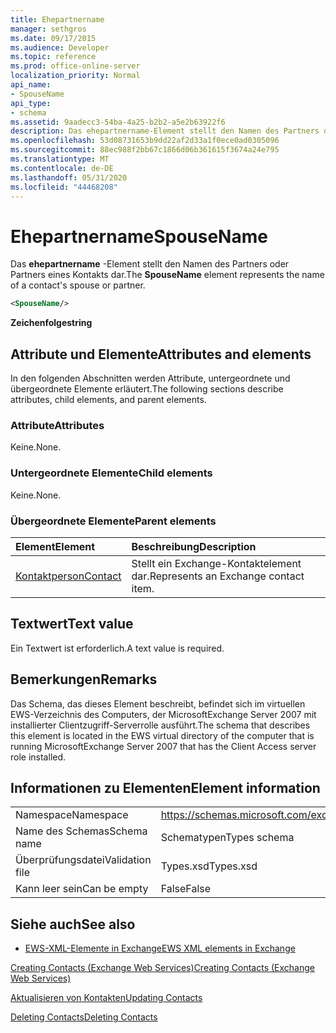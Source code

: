 ```yaml
---
title: Ehepartnername
manager: sethgros
ms.date: 09/17/2015
ms.audience: Developer
ms.topic: reference
ms.prod: office-online-server
localization_priority: Normal
api_name:
- SpouseName
api_type:
- schema
ms.assetid: 9aadecc3-54ba-4a25-b2b2-a5e2b63922f6
description: Das ehepartnername-Element stellt den Namen des Partners oder Partners eines Kontakts dar.
ms.openlocfilehash: 53d08731653b9dd22af2d33a1f0ece0ad0305096
ms.sourcegitcommit: 88ec988f2bb67c1866d06b361615f3674a24e795
ms.translationtype: MT
ms.contentlocale: de-DE
ms.lasthandoff: 05/31/2020
ms.locfileid: "44468208"
---
```

# <a name="spousename"></a><span data-ttu-id="1ac19-103">Ehepartnername</span><span class="sxs-lookup"><span data-stu-id="1ac19-103">SpouseName</span></span>

<span data-ttu-id="1ac19-104">Das **ehepartnername** -Element stellt den Namen des Partners oder Partners eines Kontakts dar.</span><span class="sxs-lookup"><span data-stu-id="1ac19-104">The **SpouseName** element represents the name of a contact's spouse or partner.</span></span> 
  
```xml
<SpouseName/>
```

 <span data-ttu-id="1ac19-105">**Zeichenfolge**</span><span class="sxs-lookup"><span data-stu-id="1ac19-105">**string**</span></span>
## <a name="attributes-and-elements"></a><span data-ttu-id="1ac19-106">Attribute und Elemente</span><span class="sxs-lookup"><span data-stu-id="1ac19-106">Attributes and elements</span></span>

<span data-ttu-id="1ac19-107">In den folgenden Abschnitten werden Attribute, untergeordnete und übergeordnete Elemente erläutert.</span><span class="sxs-lookup"><span data-stu-id="1ac19-107">The following sections describe attributes, child elements, and parent elements.</span></span>
  
### <a name="attributes"></a><span data-ttu-id="1ac19-108">Attribute</span><span class="sxs-lookup"><span data-stu-id="1ac19-108">Attributes</span></span>

<span data-ttu-id="1ac19-109">Keine.</span><span class="sxs-lookup"><span data-stu-id="1ac19-109">None.</span></span>
  
### <a name="child-elements"></a><span data-ttu-id="1ac19-110">Untergeordnete Elemente</span><span class="sxs-lookup"><span data-stu-id="1ac19-110">Child elements</span></span>

<span data-ttu-id="1ac19-111">Keine.</span><span class="sxs-lookup"><span data-stu-id="1ac19-111">None.</span></span>
  
### <a name="parent-elements"></a><span data-ttu-id="1ac19-112">Übergeordnete Elemente</span><span class="sxs-lookup"><span data-stu-id="1ac19-112">Parent elements</span></span>

|<span data-ttu-id="1ac19-113">**Element**</span><span class="sxs-lookup"><span data-stu-id="1ac19-113">**Element**</span></span>|<span data-ttu-id="1ac19-114">**Beschreibung**</span><span class="sxs-lookup"><span data-stu-id="1ac19-114">**Description**</span></span>|
|:-----|:-----|
|[<span data-ttu-id="1ac19-115">Kontaktperson</span><span class="sxs-lookup"><span data-stu-id="1ac19-115">Contact</span></span>](contact.md) <br/> |<span data-ttu-id="1ac19-116">Stellt ein Exchange-Kontaktelement dar.</span><span class="sxs-lookup"><span data-stu-id="1ac19-116">Represents an Exchange contact item.</span></span>  <br/> |
   
## <a name="text-value"></a><span data-ttu-id="1ac19-117">Textwert</span><span class="sxs-lookup"><span data-stu-id="1ac19-117">Text value</span></span>

<span data-ttu-id="1ac19-118">Ein Textwert ist erforderlich.</span><span class="sxs-lookup"><span data-stu-id="1ac19-118">A text value is required.</span></span>
  
## <a name="remarks"></a><span data-ttu-id="1ac19-119">Bemerkungen</span><span class="sxs-lookup"><span data-stu-id="1ac19-119">Remarks</span></span>

<span data-ttu-id="1ac19-120">Das Schema, das dieses Element beschreibt, befindet sich im virtuellen EWS-Verzeichnis des Computers, der MicrosoftExchange Server 2007 mit installierter Clientzugriff-Serverrolle ausführt.</span><span class="sxs-lookup"><span data-stu-id="1ac19-120">The schema that describes this element is located in the EWS virtual directory of the computer that is running MicrosoftExchange Server 2007 that has the Client Access server role installed.</span></span>
  
## <a name="element-information"></a><span data-ttu-id="1ac19-121">Informationen zu Elementen</span><span class="sxs-lookup"><span data-stu-id="1ac19-121">Element information</span></span>

|||
|:-----|:-----|
|<span data-ttu-id="1ac19-122">Namespace</span><span class="sxs-lookup"><span data-stu-id="1ac19-122">Namespace</span></span>  <br/> |https://schemas.microsoft.com/exchange/services/2006/types  <br/> |
|<span data-ttu-id="1ac19-123">Name des Schemas</span><span class="sxs-lookup"><span data-stu-id="1ac19-123">Schema name</span></span>  <br/> |<span data-ttu-id="1ac19-124">Schematypen</span><span class="sxs-lookup"><span data-stu-id="1ac19-124">Types schema</span></span>  <br/> |
|<span data-ttu-id="1ac19-125">Überprüfungsdatei</span><span class="sxs-lookup"><span data-stu-id="1ac19-125">Validation file</span></span>  <br/> |<span data-ttu-id="1ac19-126">Types.xsd</span><span class="sxs-lookup"><span data-stu-id="1ac19-126">Types.xsd</span></span>  <br/> |
|<span data-ttu-id="1ac19-127">Kann leer sein</span><span class="sxs-lookup"><span data-stu-id="1ac19-127">Can be empty</span></span>  <br/> |<span data-ttu-id="1ac19-128">False</span><span class="sxs-lookup"><span data-stu-id="1ac19-128">False</span></span>  <br/> |
   
## <a name="see-also"></a><span data-ttu-id="1ac19-129">Siehe auch</span><span class="sxs-lookup"><span data-stu-id="1ac19-129">See also</span></span>



- [<span data-ttu-id="1ac19-130">EWS-XML-Elemente in Exchange</span><span class="sxs-lookup"><span data-stu-id="1ac19-130">EWS XML elements in Exchange</span></span>](ews-xml-elements-in-exchange.md)


[<span data-ttu-id="1ac19-131">Creating Contacts (Exchange Web Services)</span><span class="sxs-lookup"><span data-stu-id="1ac19-131">Creating Contacts (Exchange Web Services)</span></span>](https://msdn.microsoft.com/library/4845917e-70d1-481c-bbd7-011ec6571789%28Office.15%29.aspx)
  
[<span data-ttu-id="1ac19-132">Aktualisieren von Kontakten</span><span class="sxs-lookup"><span data-stu-id="1ac19-132">Updating Contacts</span></span>](https://msdn.microsoft.com/library/9a865953-b94a-4229-b632-2dee433314be%28Office.15%29.aspx)
  
[<span data-ttu-id="1ac19-133">Deleting Contacts</span><span class="sxs-lookup"><span data-stu-id="1ac19-133">Deleting Contacts</span></span>](https://msdn.microsoft.com/library/fcc3dc84-cd3e-455e-a1a7-ae6921c9b588%28Office.15%29.aspx)

